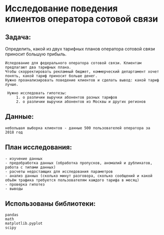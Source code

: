 # Исследование поведения клиентов оператора сотовой связи  

## Задача:   
Определить, какой из двух тарифных планов оператора сотовой связи приносит большую прибыль.

    Иследование для федерального оператора сотовой связи. Клиентам предлагают два тарифных плана. 
    Чтобы скорректировать рекламный бюджет, коммерческий департамент хочет понять, какой тариф приносит больше денег. 
    Нужно проанализировать поведение клиентов и сделать вывод: какой тариф лучше.
    
     Нужно исследовать гипотезы:  
         1. о различии выручки абонентов разных тарифов  
         2. о различии выручки абонентов из Москвы и других регионов
 
## Данные:  
    небольшая выборка клиентов - данные 500 пользователей оператора за 2018 год  
    
## План исследования:
        
    - изучение данных
    - предобработка данных (обработка пропусков, аномалий и дубликатов, работа с типами данных)
    - расчеты недостающих для исследования параметров
    - анализ данных (сколько минут разговора, сколько сообщений и какой объём трафика требуется пользователям каждого тарифа в месяц)
    - проверка гипотез
    - выводы

## Использованы библиотеки:  
    pandas
    math
    matplotlib.pyplot
    scipy
